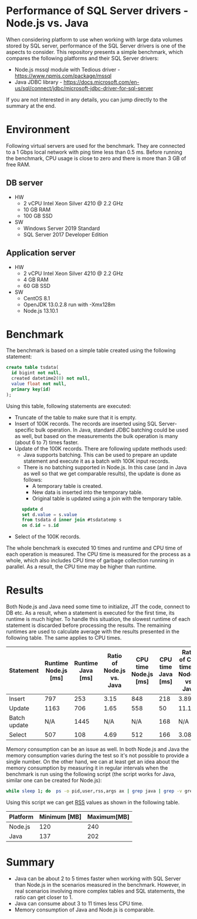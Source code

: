 # Performance of SQL Server drivers - Node.js vs. Java
When considering platform to use when working with large data volumes stored by SQL server, performance of the SQL Server drivers is one of the aspects to consider. This repository presents a simple benchmark, which compares the following platforms and their SQL Server drivers:
* Node.js mssql module with Tedious driver - https://www.npmjs.com/package/mssql
* Java JDBC library - https://docs.microsoft.com/en-us/sql/connect/jdbc/microsoft-jdbc-driver-for-sql-server

If you are not interested in any details, you can jump directly to the summary at the end.

# Environment
Following virtual servers are used for the benchmark. They are connected to a 1 Gbps local network with ping time less than 0.5 ms. Before running the benchmark, CPU usage is close to zero and there is more than 3 GB of free RAM.
## DB server
  * HW
    * 2 vCPU Intel Xeon Silver 4210 @ 2.2 GHz
    * 10 GB RAM
    * 100 GB SSD
  * SW
    * Windows Server 2019 Standard
    * SQL Server 2017 Developer Edition
## Application server
  * HW
    * 2 vCPU Intel Xeon Silver 4210 @ 2.2 GHz
    * 4 GB RAM
    * 60 GB SSD
  * SW
    * CentOS 8.1
    * OpenJDK 13.0.2.8 run with -Xmx128m
    * Node.js 13.10.1
  
# Benchmark
The benchmark is based on a simple table created using the following statement:
```sql
create table tsdata(
  id bigint not null, 
  created datetime2(0) not null, 
  value float not null, 
  primary key(id)
);
```

Using this table, following statements are executed:
* Truncate of the table to make sure that it is empty.
* Insert of 100K records. The records are inserted using SQL Server-specific bulk operation. In Java, standard JDBC batching could be used as well, but based on the measurements the bulk operation is many (about 6 to 7) times faster.
* Update of the 100K records. There are following update methods used:
  * Java supports batching. This can be used to prepare an update statement and execute it as a batch with 100K input records.
  * There is no batching supported in Node.js. In this case (and in Java as well so that we get comparable results), the update is done as follows:
    * A temporary table is created.
    * New data is inserted into the temporary table.
    * Original table is updated using a join with the temporary table.
```sql
      update d 
      set d.value = s.value 
      from tsdata d inner join #tsdatatemp s 
      on d.id = s.id    
```
* Select of the 100K records.

The whole benchmark is executed 10 times and runtime and CPU time of each operation is measured. The CPU time is measured for the process as a whole, which also includes CPU time of garbage collection running in parallel. As a result, the CPU time may be higher than runtime.

# Results
Both Node.js and Java need some time to initialize, JIT the code, connect to DB etc. As a result, when a statement is executed for the first time, its runtime is much higher. To handle this situation, the slowest runtime of each statement is discarded before processing the results. The remaining runtimes are used to calculate average with the results presented in the following table. The same applies to CPU times.

Statement|Runtime Node.js [ms]|Runtime Java [ms]|Ratio of Node.js vs. Java|CPU time Node.js [ms]|CPU time Java [ms]|Ratio of CPU time of Node.js vs. Java
---------|--------------------|-----------------|-------------------------|---------------------|------------------|------------------------------------
Insert|797|253|3.15|848|218|3.89
Update|1163|706|1.65|558|50|11.16
Batch update|N/A|1445|N/A|N/A|168|N/A
Select|507|108|4.69|512|166|3.08

Memory consumption can be an issue as well. In both Node.js and Java the memory consumption varies during the test so it's not possible to provide a single number. On the other hand, we can at least get an idea about the memory consumption by measuring it in regular intervals when the benchmark is run using the following script (the script works for Java, similar one can be created for Node.js):
```bash
while sleep 1; do  ps -o pid,user,rss,args ax | grep java | grep -v grep; done
```

Using this script we can get [RSS](https://en.wikipedia.org/wiki/Resident_set_size) values as shown in the following table.

Platform|Minimum [MB]|Maximum[MB]
--------|------------|-----------
Node.js|120|240
Java|137|202

# Summary
* Java can be about 2 to 5 times faster when working with SQL Server than Node.js in the scenarios measured in the benchmark. However, in real scenarios involving more complex tables and SQL statements, the ratio can get closer to 1.
* Java can consume about 3 to 11 times less CPU time.
* Memory consumption of Java and Node.js is comparable.
